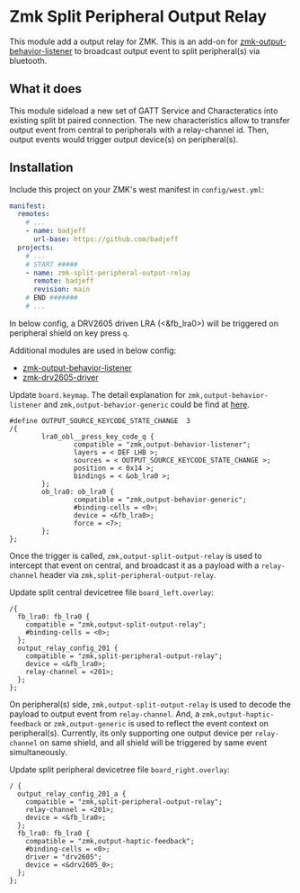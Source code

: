 # Zmk Split Peripheral Output Relay

This module add a output relay for ZMK. This is an add-on for [zmk-output-behavior-listener](https://github.com/badjeff/zmk-output-behavior-listener) to broadcast output event to split peripheral(s) via bluetooth.

## What it does

This module sideload a new set of GATT Service and Characteratics into existing split bt paired connection. The new characteristics allow to transfer output event from central to peripherals with a relay-channel id. Then, output events would trigger output device(s) on peripheral(s).

## Installation

Include this project on your ZMK's west manifest in `config/west.yml`:

```yaml
manifest:
  remotes:
    # ...
    - name: badjeff
      url-base: https://github.com/badjeff
  projects:
    # ...
    # START #####
    - name: zmk-split-peripheral-output-relay
      remote: badjeff
      revision: main
    # END #######
    # ...
```

In below config, a DRV2605 driven LRA (<&fb_lra0>) will be triggered on peripheral shield on key press `q`.

Additional modules are used in below config:
* [zmk-output-behavior-listener](https://github.com/badjeff/zmk-output-behavior-listener)
* [zmk-drv2605-driver](https://github.com/badjeff/zmk-drv2605-driver)

Update `board.keymap`. The detail explanation for `zmk,output-behavior-listener` and `zmk,output-behavior-generic` could be find at [here](https://github.com/badjeff/zmk-output-behavior-listener/blob/main/README.md).
```keymap
#define OUTPUT_SOURCE_KEYCODE_STATE_CHANGE  3
/{
        lra0_obl__press_key_code_q {
                compatible = "zmk,output-behavior-listener";
                layers = < DEF LHB >;
                sources = < OUTPUT_SOURCE_KEYCODE_STATE_CHANGE >;
                position = < 0x14 >;
                bindings = < &ob_lra0 >;
        };
        ob_lra0: ob_lra0 {
                compatible = "zmk,output-behavior-generic";
                #binding-cells = <0>;
                device = <&fb_lra0>;
                force = <7>;
        };
};
```

Once the trigger is called, `zmk,output-split-output-relay` is used to intercept that event on central, and broadcast it as a payload with a `relay-channel` header via `zmk,split-peripheral-output-relay`.

Update split central devicetree file `board_left.overlay`:
```dts
/{
  fb_lra0: fb_lra0 {
    compatible = "zmk,output-split-output-relay";
    #binding-cells = <0>;
  };
  output_relay_config_201 {
    compatible = "zmk,split-peripheral-output-relay";
    device = <&fb_lra0>;
    relay-channel = <201>;
  };
};
```

On peripheral(s) side, `zmk,output-split-output-relay` is used to decode the payload to output event from `relay-channel`. And, a `zmk,output-haptic-feedback` or `zmk,output-generic` is used to reflect the event context on peripheral(s). Currently, its only supporting one output device per `relay-channel` on same shield, and all shield will be triggered by same event simultaneously.

Update split peripheral devicetree file `board_right.overlay`:
```dts
/ {
  output_relay_config_201_a {
    compatible = "zmk,split-peripheral-output-relay";
    relay-channel = <201>;
    device = <&fb_lra0>;
  };
  fb_lra0: fb_lra0 {
    compatible = "zmk,output-haptic-feedback";
    #binding-cells = <0>;
    driver = "drv2605";
    device = <&drv2605_0>;
  };
};
```
